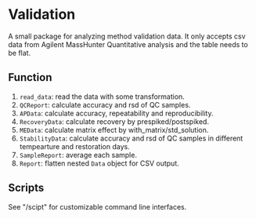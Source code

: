 # Validation

A small package for analyzing method validation data. It only accepts csv data from Agilent MassHunter Quantitative analysis and the table needs to be flat.

## Function
1. `read_data`: read the data with some transformation.
2. `QCReport`: calculate accuracy and rsd of QC samples.
3. `APData`: calculate accuracy, repeatability and reproducibility.
4. `RecoveryData`: calculate recovery by prespiked/postspiked.
5. `MEData`: calculate matrix effect by with_matrix/std_solution.
6. `StabilityData`: calculate accuracy and rsd of QC samples in different tempearture and restoration days.
7. `SampleReport`: average each sample.
8. `Report`: flatten nested `Data` object for CSV output.

## Scripts
See "/scipt" for customizable command line interfaces.